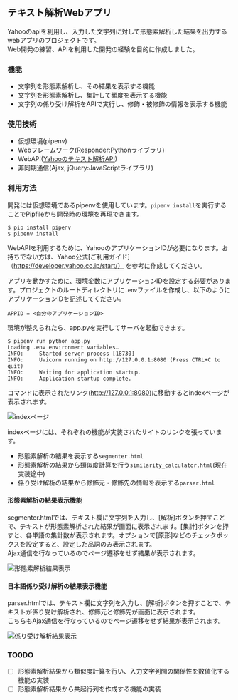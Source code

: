 ## テキスト解析Webアプリ

Yahooのapiを利用し、入力した文字列に対して形態素解析した結果を出力するwebアプリのプロジェクトです。  
Web開発の練習、APIを利用した開発の経験を目的に作成しました。  

### 機能

- 文字列を形態素解析し、その結果を表示する機能
- 文字列を形態素解析し、集計して頻度を表示する機能
- 文字列の係り受け解析をAPIで実行し、修飾・被修飾の情報を表示する機能

### 使用技術

- 仮想環境(pipenv)
- Webフレームワーク(Responder:Pythonライブラリ)
- WebAPI([Yahooのテキスト解析API](https://developer.yahoo.co.jp/webapi/jlp/))
- 非同期通信(Ajax, jQuery:JavaScriptライブラリ)

### 利用方法

開発には仮想環境であるpipenvを使用しています。`pipenv install`を実行することでPipfileから開発時の環境を再現できます。

```Bash:pipenvのインストールと環境の再現
$ pip install pipenv
$ pipenv install
```

WebAPIを利用するために、YahooのアプリケーションIDが必要になります。お持ちでない方は、Yahoo公式[ご利用ガイド]（https://developer.yahoo.co.jp/start/） を参考に作成してください。

アプリを動かすために、環境変数にアプリケーションIDを設定する必要があります。プロジェクトのルートディレクトリに`.env`ファイルを作成し、以下のようにアプリケーションIDを記述してください。

```:.env
APPID = <自分のアプリケーションID>
```

環境が整えられたら、app.pyを実行してサーバを起動できます。

```Bash:簡易サーバ起動
$ pipenv run python app.py
Loading .env environment variables…
INFO:     Started server process [18730]
INFO:     Uvicorn running on http://127.0.0.1:8080 (Press CTRL+C to quit)
INFO:     Waiting for application startup.
INFO:     Application startup complete.
```

コマンドに表示されたリンク(http://127.0.0.1:8080)に移動するとindexページが表示されます。

![indexページ](https://user-images.githubusercontent.com/67271461/87156305-72fb3d80-c2f7-11ea-93f2-47ba2877cbcd.png)

indexページには、それぞれの機能が実装されたサイトのリンクを張っています。
- 形態素解析の結果を表示する`segmenter.html`
- 形態素解析の結果から類似度計算を行う`similarity_calculator.html`(現在実装途中)
- 係り受け解析の結果から修飾元・修飾先の情報を表示する`parser.html`

#### 形態素解析の結果表示機能

segmenter.htmlでは、テキスト欄に文字列を入力し、\[解析\]ボタンを押すことで、テキストが形態素解析された結果が画面に表示されます。\[集計\]ボタンを押すと、各単語の集計数が表示されます。オプションで\[原形\]などのチェックボックスを設定すると、設定した品詞のみ表示されます。  
Ajax通信を行なっているのでページ遷移をせず結果が表示されます。

![形態素解析結果表示](https://user-images.githubusercontent.com/67271461/87157117-b0ac9600-c2f8-11ea-9634-509e4f5270d3.png)

#### 日本語係り受け解析の結果表示機能

parser.htmlでは、テキスト欄に文字列を入力し、\[解析\]ボタンを押すことで、テキストが係り受け解析され、修飾元と修飾先が画面に表示されます。  
こちらもAjax通信を行なっているのでページ遷移をせず結果が表示されます。

![係り受け解析結果表示](https://user-images.githubusercontent.com/67271461/87157657-88716700-c2f9-11ea-94f0-76c464223735.png)

### TO0DO
- [ ] 形態素解析結果から類似度計算を行い、入力文字列間の関係性を数値化する機能の実装
- [ ] 形態素解析結果から共起行列を作成する機能の実装
